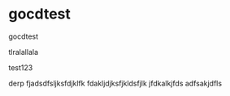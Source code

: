 # gocdtest
gocdtest


tlralallala


test123



derp
fjadsdfsljksfdjklfk
fdakljdjksfjkldsfjlk
jfdkalkjfds
adfsakjdfls
